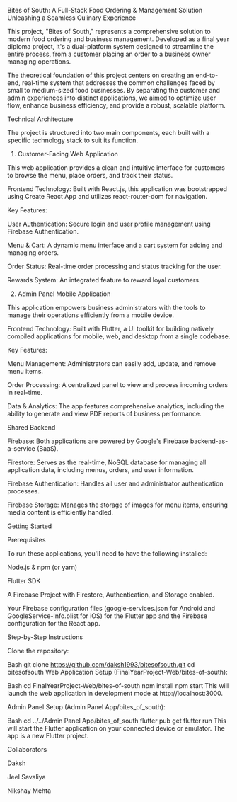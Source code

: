 Bites of South: A Full-Stack Food Ordering & Management Solution
Unleashing a Seamless Culinary Experience

This project, "Bites of South," represents a comprehensive solution to modern food ordering and business management. Developed as a final year diploma project, it's a dual-platform system designed to streamline the entire process, from a customer placing an order to a business owner managing operations.

The theoretical foundation of this project centers on creating an end-to-end, real-time system that addresses the common challenges faced by small to medium-sized food businesses. By separating the customer and admin experiences into distinct applications, we aimed to optimize user flow, enhance business efficiency, and provide a robust, scalable platform.

Technical Architecture

The project is structured into two main components, each built with a specific technology stack to suit its function.

1. Customer-Facing Web Application

This web application provides a clean and intuitive interface for customers to browse the menu, place orders, and track their status.

Frontend Technology: Built with React.js, this application was bootstrapped using Create React App and utilizes react-router-dom for navigation.

Key Features:

User Authentication: Secure login and user profile management using Firebase Authentication.

Menu & Cart: A dynamic menu interface and a cart system for adding and managing orders.

Order Status: Real-time order processing and status tracking for the user.

Rewards System: An integrated feature to reward loyal customers.

2. Admin Panel Mobile Application

This application empowers business administrators with the tools to manage their operations efficiently from a mobile device.

Frontend Technology: Built with Flutter, a UI toolkit for building natively compiled applications for mobile, web, and desktop from a single codebase.

Key Features:

Menu Management: Administrators can easily add, update, and remove menu items.

Order Processing: A centralized panel to view and process incoming orders in real-time.

Data & Analytics: The app features comprehensive analytics, including the ability to generate and view PDF reports of business performance.

Shared Backend

Firebase: Both applications are powered by Google's Firebase backend-as-a-service (BaaS).

Firestore: Serves as the real-time, NoSQL database for managing all application data, including menus, orders, and user information.

Firebase Authentication: Handles all user and administrator authentication processes.

Firebase Storage: Manages the storage of images for menu items, ensuring media content is efficiently handled.

Getting Started

Prerequisites

To run these applications, you'll need to have the following installed:

Node.js & npm (or yarn)

Flutter SDK

A Firebase Project with Firestore, Authentication, and Storage enabled.

Your Firebase configuration files (google-services.json for Android and GoogleService-Info.plist for iOS) for the Flutter app and the Firebase configuration for the React app.

Step-by-Step Instructions

Clone the repository:

Bash
git clone https://github.com/daksh1993/bitesofsouth.git
cd bitesofsouth
Web Application Setup (FinalYearProject-Web/bites-of-south):

Bash
cd FinalYearProject-Web/bites-of-south
npm install
npm start
This will launch the web application in development mode at http://localhost:3000.

Admin Panel Setup (Admin Panel App/bites_of_south):

Bash
cd ../../Admin Panel App/bites_of_south
flutter pub get
flutter run
This will start the Flutter application on your connected device or emulator. The app is a new Flutter project.

Collaborators

Daksh

Jeel Savaliya

Nikshay Mehta


